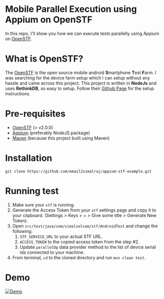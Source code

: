 # Mobile Parallel Execution using Appium on OpenSTF
In this repo, I'll show you how we can execute tests parallelly using Appium on [OpenSTF](http://openstf.io/).



# What is OpenSTF?
The [OpenSTF](http://openstf.io/) is the open source mobile android **S**martphone **T**est **F**arm. I was searching for the device farm setup which I can setup without any hassle and came across this project. This project is written in **NodeJs** and uses **RethinkDB**, so easy to setup. Follow their [Github Page](https://github.com/openstf/stf) for the setup instructions.

# Pre-requisites
- [OpenSTF](http://openstf.io/) (> v2.0.0)
- [Appium](http://appium.io/) (preferably NodeJS package)
- [Maven](https://maven.apache.org/) (because this project built using Maven)

# Installation
```
git clone https://github.com/email2vimalraj/appium-stf-example.git
```

# Running test
1. Make sure your `stf` is running.
2. Generate the Access Token from your `stf` settings page and copy it to your clipboard. (Settings > Keys > + > Give some title > Generate New Token).
3. Open `src/test/java/com/vimalselvam/stf/AndroidTest` and change the following:
    1. `STF_SERVICE_URL` to your actual STF URL.
    2. `ACCESS_TOKEN` to the copied access token from the step #2.
    3. Update `parallelDp` data provider method to the list of device serial ids connected to your machine.
4. From terminal, `cd` to the cloned directory and run `mvn clean test`.

# Demo
[![Demo](http://i.imgur.com/T70WZ7Z.png)](https://www.youtube.com/watch?v=ZM1FZxokbZ4)